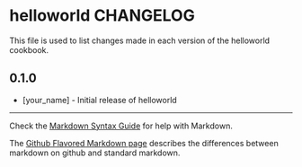 # helloworld CHANGELOG

This file is used to list changes made in each version of the helloworld cookbook.

## 0.1.0
- [your_name] - Initial release of helloworld

- - -
Check the [Markdown Syntax Guide](http://daringfireball.net/projects/markdown/syntax) for help with Markdown.

The [Github Flavored Markdown page](http://github.github.com/github-flavored-markdown/) describes the differences between markdown on github and standard markdown.
